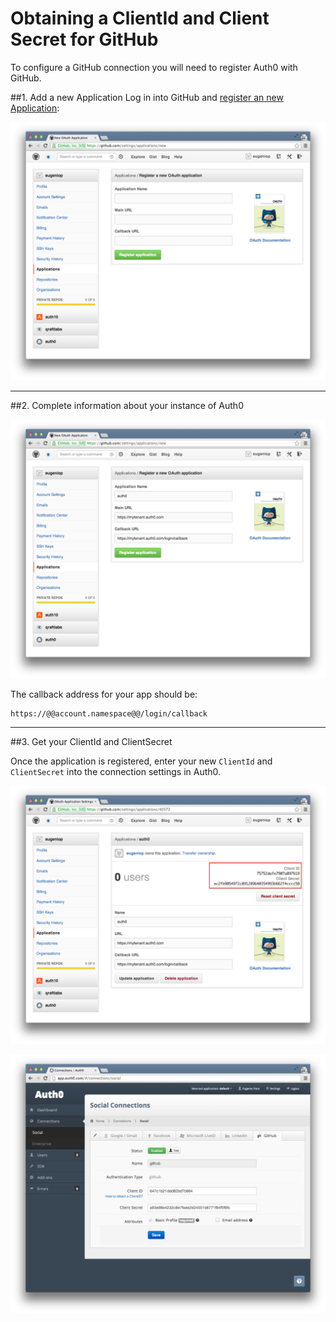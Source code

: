 # Obtaining a ClientId and Client Secret for GitHub

To configure a GitHub connection you will need to register Auth0 with GitHub.

##1. Add a new Application
Log in into GitHub and [register an new Application](https://github.com/settings/applications/new):

![](../media/articles/github-clientid/github-addapp-1.png)

---

##2. Complete information about your instance of Auth0

![](../media/articles/github-clientid/github-addapp-2.png)

The callback address for your app should be:

	https://@@account.namespace@@/login/callback

---

##3. Get your ClientId and ClientSecret

Once the application is registered, enter your new `ClientId` and `ClientSecret` into the connection settings in Auth0.

![](../media/articles/github-clientid/github-addapp-3.png)

![](../media/articles/github-clientid/github-addapp-4.png)

